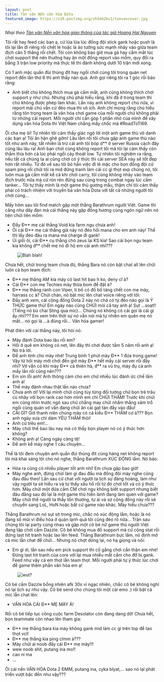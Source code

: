 ```yaml
---
layout: post
title: Tản văn Nền văn hóa Dota
featured_image: https://s20.postimg.org/xh5e62bv1/tanvancover.jpg
---
```


*Nhại theo [Tản văn Nền văn hóa giao thông của tác giả Hoang Hai Nguyen](https://www.facebook.com/Hoang.Hai.Nguyen.1976/posts/1404820712865489)*

Tôi rất hay feed các bạn ạ, cứ lừa lừa lúc đồng đội stick gank hoặc push là tôi lại lẩn đi riêng rồi chết lẻ hoặc là ảo tưởng sức mạnh nhảy vào giữa team địch cân 5 thằng rồi chết. Tôi còn không bao giờ mua gà hay cắm mắt lúc chơi support thế nên thường hay ăn một đống report vào mồm, quy đổi ra bằng 3 trận low priority mà thực tế thì đánh không dưới 10 trận mới xong.

Có 1 anh mặc quần đùi thủng đít hay ngồi chơi cùng tôi trong quán net report đến lần thứ 6 thì anh thấy nản quá. Anh gọi riêng tôi ra 1 góc rồi bảo rằng:

<div class="dialogue" markdown="1">

- Anh biết chú không thích mua gà cắm mắt, anh cũng không thích chơi support y như chú. Nhưng chú phải hiểu rằng, khi đã ở trong team thì chú không được phép làm khác. Lần này anh không report chú nữa, vì report mãi chú vẫn cứ đéo mua thì vô ích. Anh chỉ mong rằng chú hiểu rằng tôn trọng team là văn hóa chơi game của mỗi người chứ không phải từ những cái report. Mỗi người chỉ cần góp 1 phần nhỏ của mình để xây dựng văn hóa Dota thì Việt Nam chẳng mấy chốc mà #RoadToTI69.

</div>

Ôi cha mẹ ôi! Tự nhiên tôi cảm thấy giác ngộ lời một anh game thủ vô danh các bạn ạ! Tôi ân hận ghê gớm! Lâu lắm rồi tôi chưa gặp anh game thủ nào tốt như anh này, tất nhiên là trừ cái anh tôi bóp d** ở server Russia cách đây cũng lâu lâu ra! Anh bạn chơi cùng không report tôi mà tôi lại cảm thấy còn thấm thía hơn cả lúc phải ngồi cày thoát low. Tự nhiên tôi nghiệm ra rằng, nếu tất cả chúng ta ai cũng chơi có ý thức thì cái server SEA này sẽ tốt đẹp hơn rất nhiều. Từ đó về sau tôi bỏ hẳn việc đi lẻ mặc cho bọn đồng đội cứ spam ping rồi chửi tôi ra mid đứng tranh làm cái cc gì thọt exp chúng nó, tôi luôn mua gà cắm mắt kể cả khi chơi carry, tôi cũng không nhảy vào team địch trước nữa mà cứ rón rén đứng sau cùng trong combat ngay lúc cầm tanker... Tôi tự thấy mình là một game thủ gương mẫu, thậm chí tôi cảm thấy phải có trách nhiệm với truyền bá văn hóa Dota với tất cả những người tôi chơi cùng...

Mấy hôm sau tôi find match gặp một thằng Barathrum người Việt. Game thì căng như dây đàn mà cái thằng này gặp đồng hương cùng ngôn ngữ nên nó tiện chửi liên mồm:

<div class="dialogue" markdown="1">

- Đấy Đ** mẹ cái thằng Void kia farm ngu chưa anh!
- Ôi cái Đ** mẹ cái thằng già này nó đéo hồi mana cho em anh này! Thế thì lấy đéo đâu ra mana mà charge đi gank!
- Úi giồi ôi, cái Đ** cụ thằng chó zeus lại KS kìa! Sao cái bọn ngu team kia không đ** chết mẹ nó đi hộ em cái anh nhỉ???

</div>

<figure class="img-right">
<img class="img-responsive" src="https://s20.postimg.org/7csoaiual/tanvan1.png" alt="Blah blah!">
</figure>

Chưa hết, chửi trong team chưa đủ, thằng Bara nó còn bật chat all lên chửi luôn cả bọn team địch:

<div class="dialogue" markdown="1">

- Đ** mẹ thằng AM kia mày có last hit bao h ko, deny cl à?
- Cái Đ** con mẹ Techies mày thừa bom để đặt à?
- Đ** mẹ thằng ranh con Viper, tí bố có đồ bố táng chết con mẹ mày, harrass cc à?
Chửi chán, nó bật mic lên chat voice riêng với tôi:
- Đấy anh xem, cái cộng đồng Dota 2 này nó chả có tý đéo nào gọi là Ý THỨC game thủ! Em ngày nào cũng CHỬI mỏi cả tay anh ạ! Sụt ...soạt!! (Tiếng nó bú chai Sting qua mic)... Chúng nó không có cái gọi là cái gì ấy nhỉ??? Em xem trên thời sự nó vẫn nói mà tự nhiên em quên mẹ nó mất… nó gọi là ...à đúng rồi... Văn hóa gamer!

</div>

Phát điên với cái thằng này, tôi hỏi nó:

<div class="dialogue" markdown="1">

- Mày đánh Dota bao lâu rồi em?
- Hồi ở quê em không có net, lên đây thì chơi được tầm 5 năm rồi anh ạ! Nó trả lời.
- Để anh tính cho mày nhé! Trung bình 1 phút mày Đ** 1 đứa trong game! Vậy từ hồi mày mới chơi đến giờ mày Đ** hết mấy cái server rồi đấy nhỉ? Vớ vẩn có khi mày Đ** cả thiên hà, đ** ra vũ trụ, mày đụ cả anh mấy lần rồi cũng nên???
- Em xin lỗi anh! Anh thông cảm cho em chứ nhiều lúc đánh ức chế lắm anh ạ! 
- Thế mày đánh nhau thật lần nào chưa?
- Chưa anh ơi! Với lại mình chửi cũng tùy từng đối tượng chứ bọn trẻ trâu cù nhây với bọn rank cao hơn mình em chỉ CHỬI THẦM! Trước khi chửi em cũng nhìn trước ngó sau chứ chẳng may chửi nhầm thằng xăm trổ ngồi cùng quán vớ vẩn đang chửi ăn cái gạt tàn đầy vào đầu!
- CÁI GÌ? Giờ thanh niên chúng mày có cả kiểu Đ** THẦM cơ à??? Bọn anh ngày xưa chỉ dám YÊU THẦM thôi!
- Anh cứ trêu em!...
- Mày chửi thế bao lâu nay mà có thấy bọn player nó có ý thức hơn không?
- Không anh ạ! Càng ngày càng tệ!
- Để anh kể mày nghe 1 câu chuyện...

</div>

Thế là tôi đem chuyện anh quần đùi thủng đít cùng hàng net không report tôi mà khai sáng tôi cho nó nghe, thằng Barathrum XÚC ĐỘNG lắm. Nó bảo:

<div class="dialogue" markdown="1">

- Hóa ra cũng có nhiều player tốt anh nhỉ! Em chưa gặp bao giờ!
- Mày nghe anh, đừng chửi làm gì đau đầu mà đồng đội mày nghe cũng đau đầu theo! Lần sau cứ chat với người ta lịch sự đàng hoàng, làm như vậy người ta sẽ hiểu ra và tự thấy xấu hổ rồi từ đó chơi tốt và có ý thức hơn. Mày chửi một đứa cầm CM chơi ngu không biết support nhưng biết đâu đằng sau đó lại là một game thủ hiền lành đang làm quen với game? Mày chửi thế người ta thấy tổn thương, tự ái và sợ cộng đồng này rồi sẽ chuyển sang LoL, HoN hoặc bất cứ game nào khác. Mày hiểu chưa???

</div>

Thằng Barathrum nó sụt sịt trong mic, chắc nó xúc động lắm, hoặc là nó đang sổ mũi vì điều hòa ở quán lạnh quá tôi cũng đéo rõ nữa... Trận sau chúng tôi lại party cùng nhau và gặp một cô bé nữ game thủ người Việt đang tập chơi cầm Dazzle. Cô bé không mua đồ support mà cứ cộng stat rồi đứng last hit tranh hoặc lao lên feed. Thằng Barathrum bực lắm, nó định mở cả mic lẫn chat để chửi... Nhưng nó chợt dừng lại, nó hạ giọng và nói:

<div class="dialogue" markdown="1">

- Em gì ơi, lần sau nếu em pick support thì cố gắng chơi cẩn thận em nhé! Đừng last hit tranh của core với lại mua nhiều mắt cắm cho đỡ bị gank. Feed như vậy cả em thọt lẫn team thọt. Mỗi người phải tự ý thức lúc chơi để game thêm phần văn hóa em ạ!

</div>

<figure class="img-left">
<img class="img-responsive" src="https://s20.postimg.org/a6vtnzbwd/tanvan2.png" alt="wut?">
</figure>

Cô bé cầm Dazzle bỗng nhiên afk 30s vì ngạc nhiên, chắc cô bé không nghĩ nó lại lịch sự như vậy. Cô bé send cho chúng tôi một cái emo :) rồi bật cả mic lẫn chat lên:

<div class="dialogue" markdown="1">

- VĂN HÓA CÁI Đ** MẸ MÀY À!

</div>

Rồi cô bé tiếp tục công cuộc farm Desolator còn đang dang dở! Chưa hết, bọn teammate còn nhao lên tham gia:

<div class="dialogue" markdown="1">

- Đ** mẹ thằng bara kia mày không gank mid làm cc gì trên top để tao thọt vcl! 
- Đ** mẹ thằng kia ping clmm à???
- Mày chửi ai noob đấy cái Đ** mẹ mày!!!
- wew noob shit, putang ina mo!!
- cao ni ma
- ...

</div>

Ôi cái nền VĂN HÓA Dota 2 ĐMM, putang ina, cyka blyat,... sao nó lại phát triển vượt bậc đến như vậy???